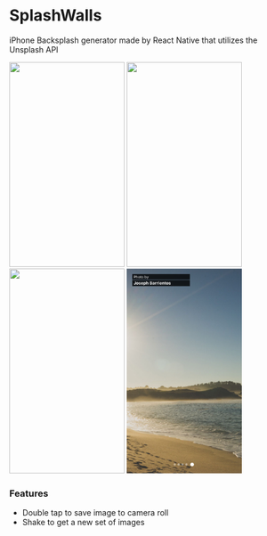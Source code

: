 # SplashWalls

iPhone Backsplash generator made by React Native that utilizes the Unsplash API

<img src="https://raw.githubusercontent.com/reedwilliams24/SplashWalls/master/docs/screenshot2.png" width="207" height="368">
<img src="https://raw.githubusercontent.com/reedwilliams24/SplashWalls/master/docs/screenshot1.PNG" width="207" height="368">
<img src="https://raw.githubusercontent.com/reedwilliams24/SplashWalls/master/docs/screenshot3.png" width="207" height="368">
<img src="https://raw.githubusercontent.com/reedwilliams24/SplashWalls/master/docs/screenshot4.png" width="207" height="368">

### Features
- Double tap to save image to camera roll
- Shake to get a new set of images
